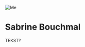 ![Me](https://user-images.githubusercontent.com/112695855/217796767-b9967592-ca9f-4392-907d-d505d3bc673a.png)

# Sabrine Bouchmal
TEKST?
